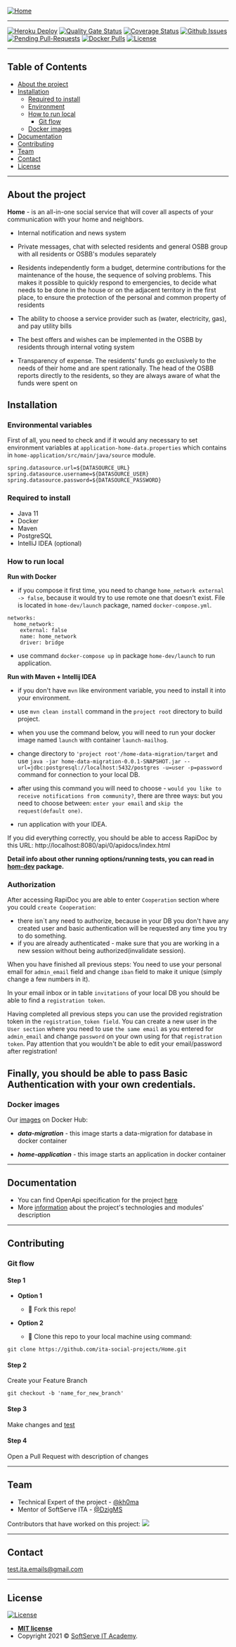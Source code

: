 [![Home](https://i.postimg.cc/dtdVKck6/photo-2021-06-16-16-06-28.jpg)](https://github.com/ita-social-projects/Home)
___

[![Heroku Deploy](https://img.shields.io/website?down_color=red&down_message=heroku%20down&up_color=green&up_message=heroku%20up&url=https%3A%2F%2Fhome-project-academy.herokuapp.com%2Fapi%2F0%2Fapidocs%2Findex.html)](https://home-project-academy.herokuapp.com/api/0/apidocs/index.html)
[![Quality Gate Status](https://sonarcloud.io/api/project_badges/measure?project=ita-social-projects-home&metric=alert_status)](https://sonarcloud.io/dashboard?id=ita-social-projects-home)
[![Coverage Status](https://img.shields.io/sonar/coverage/ita-social-projects-home?server=https%3A%2F%2Fsonarcloud.io)](https://sonarcloud.io/component_measures?id=ita-social-projects-home&metric=coverage&view=treemap)
[![Github Issues](https://img.shields.io/github/issues/ita-social-projects/Home?style=flat-square)](https://github.com/ita-social-projects/Home/issues)
[![Pending Pull-Requests](https://img.shields.io/github/issues-pr/ita-social-projects/Home?style=flat-square)](https://github.com/ita-social-projects/Home/pulls)
[![Docker Pulls](https://img.shields.io/docker/pulls/homeacademy/home-application)](https://hub.docker.com/r/homeacademy/home-application)
[![License](http://img.shields.io/:license-mit-blue.svg?style=flat-square)](http://badges.mit-license.org)
___

## Table of Contents

- [About the project](#About-the-project)
- [Installation](#installation)
    - [Required to install](#Required-to-install)
    - [Environment](#Environmental-variables)
    - [How to run local](#How-to-run-local)
        - [Git flow](#Git-flow)
    - [Docker images](#Docker-images)
- [Documentation](#Documentation)
- [Contributing](#contributing)
- [Team](#Team)
- [Contact](#contact)
- [License](#license)

---

## About the project

__Home__ - is an all-in-one social service that will cover all aspects of your communication with your home and
neighbors.

- Internal notification and news system


- Private messages, chat with selected residents and general OSBB group with all residents or OSBB's modules separately


- Residents independently form a budget, determine contributions for the maintenance of the house, the sequence of
  solving problems. This makes it possible to quickly respond to emergencies, to decide what needs to be done in the
  house or on the adjacent territory in the first place, to ensure the protection of the personal and common property of
  residents


- The ability to choose a service provider such as
  (water, electricity, gas), and pay utility bills


- The best offers and wishes can be implemented in the OSBB by residents through internal voting system


- Transparency of expense. The residents' funds go exclusively to the needs of their home and are spent rationally. The
  head of the OSBB reports directly to the residents, so they are always aware of what the funds were spent on

## Installation

### Environmental variables

First of all, you need to check and if it would any necessary to set environment variables 
at `application-home-data.properties` which contains in `home-application/src/main/java/source` module.

```properties
spring.datasource.url=${DATASOURCE_URL}
spring.datasource.username=${DATASOURCE_USER}
spring.datasource.password=${DATASOURCE_PASSWORD}
```

### Required to install

- Java 11
- Docker
- Maven
- PostgreSQL
- IntelliJ IDEA (optional)

### How to run local

__Run with Docker__

- if you compose it first time, you need to change `home_network external -> false`,
because it would try to use remote one that doesn't exist. 
File is located in `home-dev/launch` package, named `docker-compose.yml`.

```properties
networks:
  home_network:
    external: false
    name: home_network
    driver: bridge
```
- use command `docker-compose up` in package `home-dev/launch` to run application.

__Run with Maven + Intellij IDEA__

- if you don't have `mvn` like environment variable, you need to install it into your environment.
- use `mvn clean install` command in the `project root` directory to build project.

- when you use the command below, you will need to run your docker image named `launch` with container `launch-mailhog`.
- change directory to `'project root'/home-data-migration/target` and use `java -jar home-data-migration-0.0.1-SNAPSHOT.jar --url=jdbc:postgresql://localhost:5432/postgres -u=user -p=password`
command for connection to your local DB.
- after using this command you will need to choose - `would you like to receive notifications from community?`, there are three ways:
but you need to choose between: `enter your email` and `skip the request(default one)`.
- run application with your IDEA.

If you did everything correctly, you should be able to access RapiDoc by this
URL: http://localhost:8080/api/0/apidocs/index.html

**Detail info about other running options/running tests, you can read in
[hom-dev](https://github.com/ita-social-projects/Home/tree/dev/home-dev) package.**

### Authorization

After accessing RapiDoc you are able to enter `Cooperation` section where you could `create Cooperation`:
- there isn`t any need to authorize, because in your DB you don't have any created user and basic authentication will be requested any time you try to do something. 
- if you are already authenticated - make sure that you are working in a new session without being authorized(invalidate session).

When you have finished all previous steps: 
You need to use your personal email for `admin_email` field and change `iban` field to make it unique (simply change a few numbers in it).

In your email inbox or in table `invitations` of your local DB you should be able to find a `registration token`.

Having completed all previous steps you can use the provided registration token in the `registration_token field`. 
You can create a new user in the `User section` where you need to use `the same email` as you entered for `admin_email` and change
`password` on your own using for that `registration token`.
Pay attention that you wouldn't be able to edit your email/password after registration!

Finally, you should be able to pass Basic Authentication with your own credentials.
---

### Docker images

Our [images](https://hub.docker.com/u/homeacademy) on Docker Hub:

- ***data-migration*** - this image starts a data-migration for database in docker container

- ***home-application*** - this image starts an application in docker container

---

## Documentation

- You can find OpenApi specification for the
  project [here](https://home-project-academy.herokuapp.com/api/0/apidocs/index.html)
- More [information](https://github.com/ita-social-projects/Home/tree/dev/home-docs) about the project's technologies
  and modules' description

---

## Contributing

### Git flow

#### Step 1

- **Option 1**
    - 🍴 Fork this repo!

- **Option 2**
    - 👯 Clone this repo to your local machine using command:

`git clone https://github.com/ita-social-projects/Home.git`

#### Step 2

Create your Feature Branch

`git checkout -b 'name_for_new_branch'`

#### Step 3

Make changes and [test](https://github.com/ita-social-projects/Home/blob/dev/home-docs/home-api-tests.md)

#### Step 4

Open a Pull Request with description of changes


---

## Team

- Technical Expert of the project - [@kh0ma](https://github.com/kh0ma)
- Mentor of SoftServe ITA - [@DzigMS](https://github.com/DzigMS)

Contributors that have worked on this project:
<a href="https://github.com/ita-social-projects/Home/graphs/contributors">
<img src="https://contrib.rocks/image?repo=ita-social-projects/Home" />
</a>

---

## Contact

<a href="mailto:test.ita.emails@gmail.com">test.ita.emails@gmail.com</a>
___

## License

[![License](http://img.shields.io/:license-mit-blue.svg?style=flat-square)](http://badges.mit-license.org)

- **[MIT license](http://opensource.org/licenses/mit-license.php)**
- Copyright 2021 © <a href="https://softserve.academy/" target="_blank"> SoftServe IT Academy</a>.